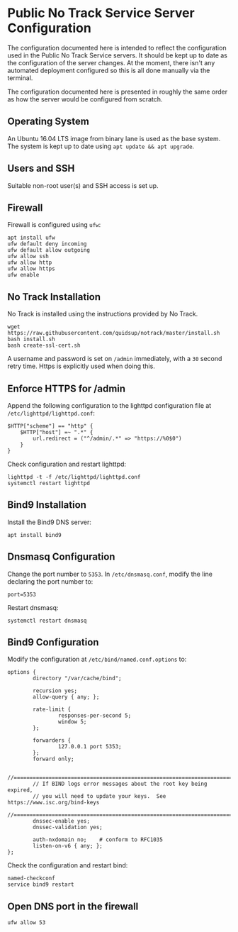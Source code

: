 # Public No Track Service Server Configuration

The configuration documented here is intended to reflect the configuration
used in the Public No Track Service servers. It should be kept up to date
as the configuration of the server changes. At the moment, there isn't any
automated deployment configured so this is all done manually via the terminal.

The configuration documented here is presented in roughly the same order as
how the server would be configured from scratch.

## Operating System

An Ubuntu 16.04 LTS image from binary lane is used as the base system.
The system is kept up to date using `apt update && apt upgrade`.

## Users and SSH

Suitable non-root user(s) and SSH access is set up.

## Firewall

Firewall is configured using `ufw`:

```
apt install ufw
ufw default deny incoming
ufw default allow outgoing
ufw allow ssh
ufw allow http
ufw allow https
ufw enable
```

## No Track Installation

No Track is installed using the instructions provided by No Track.

```
wget https://raw.githubusercontent.com/quidsup/notrack/master/install.sh  
bash install.sh
bash create-ssl-cert.sh
```

A username and password is set on `/admin` immediately, with a `30` second retry
time. Https is explicitly used when doing this.

## Enforce HTTPS for /admin

Append the following configuration to the lighttpd configuration file at
`/etc/lighttpd/lighttpd.conf`:

```
$HTTP["scheme"] == "http" {
    $HTTP["host"] =~ ".*" {
        url.redirect = ("^/admin/.*" => "https://%0$0")
    }
}
```

Check configuration and restart lighttpd:

```
lighttpd -t -f /etc/lighttpd/lighttpd.conf
systemctl restart lighttpd
```

## Bind9 Installation

Install the Bind9 DNS server:

```
apt install bind9
```

## Dnsmasq Configuration

Change the port number to `5353`. In `/etc/dnsmasq.conf`, modify the line
declaring the port number to:

```
port=5353
```

Restart dnsmasq:

```
systemctl restart dnsmasq
```

## Bind9 Configuration

Modify the configuration at `/etc/bind/named.conf.options` to:

```
options {
        directory "/var/cache/bind";

        recursion yes;
        allow-query { any; };

        rate-limit {
                responses-per-second 5;
                window 5;
        };

        forwarders {
                127.0.0.1 port 5353;
        };
        forward only;

        //========================================================================
        // If BIND logs error messages about the root key being expired,
        // you will need to update your keys.  See https://www.isc.org/bind-keys
        //========================================================================
        dnssec-enable yes;
        dnssec-validation yes;

        auth-nxdomain no;    # conform to RFC1035
        listen-on-v6 { any; };
};
```

Check the configuration and restart bind:

```
named-checkconf
service bind9 restart
```

## Open DNS port in the firewall

```
ufw allow 53
```
